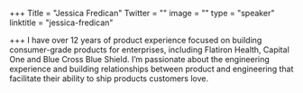 +++
Title = "Jessica Fredican"
Twitter = ""
image = ""
type = "speaker"
linktitle = "jessica-fredican"

+++
I have over 12 years of product experience focused on building consumer-grade products for enterprises, including Flatiron Health, Capital One and Blue Cross Blue Shield. I’m passionate about the engineering experience and building relationships between product and engineering that facilitate their ability to ship products customers love.
